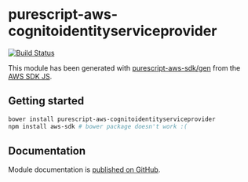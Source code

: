 # purescript-aws-cognitoidentityserviceprovider

[![Build Status](https://app.wercker.com/status/5909b9e96d1080804b17a28f72f87b6b/s/master)](https://app.wercker.com/project/byKey/5909b9e96d1080804b17a28f72f87b6b)

This module has been generated with [purescript-aws-sdk/gen](https://github.com/purescript-aws-sdk/gen) from the [AWS SDK JS](https://github.com/aws/aws-sdk-js).

## Getting started

```sh
bower install purescript-aws-cognitoidentityserviceprovider
npm install aws-sdk # bower package doesn't work :(
```

## Documentation

Module documentation is [published on GitHub](https://github.com/purescript-aws-sdk/purescript-aws-cognitoidentityserviceprovider/tree/master/docs).
